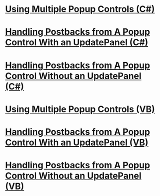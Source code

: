 # [Using Multiple Popup Controls (C#)](using-multiple-popup-controls-cs.md)
# [Handling Postbacks from A Popup Control With an UpdatePanel (C#)](handling-postbacks-from-a-popup-control-with-an-updatepanel-cs.md)
# [Handling Postbacks from A Popup Control Without an UpdatePanel (C#)](handling-postbacks-from-a-popup-control-without-an-updatepanel-cs.md)
# [Using Multiple Popup Controls (VB)](using-multiple-popup-controls-vb.md)
# [Handling Postbacks from A Popup Control With an UpdatePanel (VB)](handling-postbacks-from-a-popup-control-with-an-updatepanel-vb.md)
# [Handling Postbacks from A Popup Control Without an UpdatePanel (VB)](handling-postbacks-from-a-popup-control-without-an-updatepanel-vb.md)
